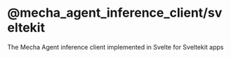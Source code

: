 # @mecha_agent_inference_client/sveltekit

The Mecha Agent inference client implemented in Svelte for Sveltekit apps
